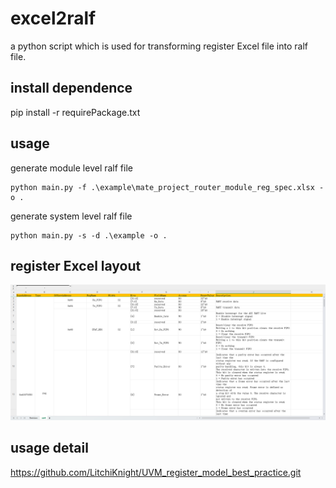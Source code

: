 # excel2ralf
a python script which is used for transforming register Excel file into ralf file. 

## install dependence
pip install -r requirePackage.txt

## usage
generate module level ralf file
```
python main.py -f .\example\mate_project_router_module_reg_spec.xlsx -o .
```

generate system level ralf file
```
python main.py -s -d .\example -o .
```

## register Excel layout
![](img/register_Excel_layout.png)

## usage detail
https://github.com/LitchiKnight/UVM_register_model_best_practice.git
